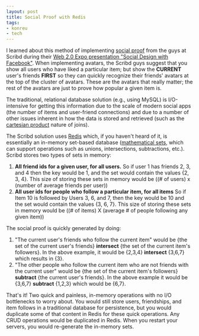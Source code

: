 ```yaml
---
layout: post
title: Social Proof with Redis
tags:
- konreu
- tech
---
```

I learned about this method of implementing <a href="http://en.wikipedia.org/wiki/Social_proof">social proof</a> from the guys at Scribd during their <a href="http://www.scribd.com/doc/38421940/Social-Design-with-Facebook-Web-2-0-Expo-NYC-2010">Web 2.0 Expo presentation "Social Design with Facebook"</a>. When implementing avatars, the Scribd guys suggest that you show all users who have liked a particular item; but show the <strong>CURRENT</strong> user's friends <strong>FIRST</strong> so they can quickly recognize their friends' avatars at the top of the cluster of avatars. These are the avatars that really matter; the rest of the avatars are just to prove how popular a given item is.

The traditional, relational database solution (e.g., using MySQL) is I/O-intensive for getting this information due to the scale of modern social apps (the number of items and user-friend connections) and due to a number of other issues inherent in how the data is stored and retrieved (such as the <a href="http://en.wikipedia.org/wiki/Cartesian_product">cartesian product</a> nature of joins).

The Scribd solution uses <a href="http://code.google.com/p/redis/">Redis</a> which, if you haven't heard of it, is essentially an in-memory set-based database (<a href="http://en.wikipedia.org/wiki/Set_(mathematics)">mathematical sets</a>, which can support operations such as unions, intersections, subtractions, etc.). Scribd stores two types of sets in memory:
<ol>
<li><b>All friend ids for a given user, for all users.</b> So if user 1 has friends 2, 3, and 4 then the key would be 1, and the set would contain the values {2, 3, 4}. This size of storing these sets in memory would be ((# of users) x (number of average friends per user))</li>
<li><b>All user ids for people who follow a particular item, for all items</b> So if Item 10 is followed by Users 3, 6, and 7, then the key would be 10 and the set would contain the values {3, 6, 7}. This size of storing these sets in memory would be ((# of items) X (average # of people following any given item))</li>
</ol>

The social proof is quickly generated by doing:
<ol>
<li>"The current user's friends who follow the current item" would be {the set of the current user's friends} <b>intersect</b> {the set of the current item's followers}. In the above example, it would be {2,3,4} <b>intersect</b> {3,6,7} which results in {3}.</li>
<li>"The other people who follow the current item who are not friends with the current user" would be {the set of the current item's followers} <b>subtract</b> {the current user's friends}. In the above example it would be {3,6,7} <b>subtract</b> {1,2,3} which would be {6,7}.</li>
</ol>

That's it! Two quick and painless, in-memory operations with no I/O bottlenecks to worry about. You would still store users, friendships, and item follows in a traditional database for persistence, but you would duplicate some of that content in Redis for these quick operations. Any CRUD operations would be duplicated in Redis. When you restart your servers, you would re-generate the in-memory sets.
